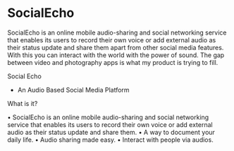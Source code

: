 # SocialEcho
SocialEcho is an online mobile audio-sharing and social networking service that enables its users to record their own voice or add external audio as their status update and share them apart from other social media features. With this you can interact with the world with the power of sound. The gap between video and photography apps is what my product is trying to fill.


Social Echo
-	An Audio Based Social Media Platform

What is it?

•	SocialEcho is an online mobile audio-sharing and social networking service that enables its users to record their own voice or add external audio as their status update and share them.
•	A way to document your daily life.
•	Audio sharing made easy.
•	Interact with people via audios.
